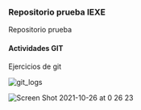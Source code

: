 ### Repositorio prueba IEXE

Repositorio prueba

#### Actividades GIT

Ejercicios de git

![git_logs](https://user-images.githubusercontent.com/45496427/138814176-10310ac1-ca50-4bbe-a8ae-216f0e87b788.png)


![Screen Shot 2021-10-26 at 0 26 23](https://user-images.githubusercontent.com/45496427/138814266-ea421103-3578-4d76-a8af-11e04a296bff.png)
